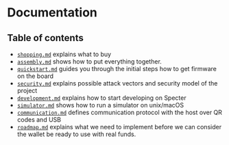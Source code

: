 # Documentation

## Table of contents

- [`shopping.md`](./shopping.md) explains what to buy
- [`assembly.md`](./assembly.md) shows how to put everything together.
- [`quickstart.md`](./quickstart.md) guides you through the initial steps how to get firmware on the board
- [`security.md`](./security.md) explains possible attack vectors and security model of the project
- [`development.md`](./development.md) explains how to start developing on Specter
- [`simulator.md`](./simulator.md) shows how to run a simulator on unix/macOS
- [`communication.md`](./communication.md) defines communication protocol with the host over QR codes and USB
- [`roadmap.md`](./roadmap.md) explains what we need to implement before we can consider the wallet be ready to use with real funds.